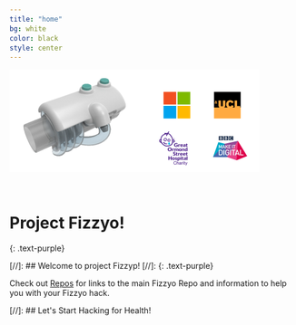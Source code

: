 ```yaml
---
title: "home"
bg: white
color: black
style: center
---
```

![](/img/fizzyo.png)




<br>

# Project Fizzyo!

{: .text-purple}

[//]: ## Welcome to project Fizzyp!
[//]: {: .text-purple}

Check out [Repos](#all-posts) for links to the main Fizzyo Repo and information to help you with your Fizzyo hack. 

[//]: ## Let's Start Hacking for Health!

<br>
<br>
